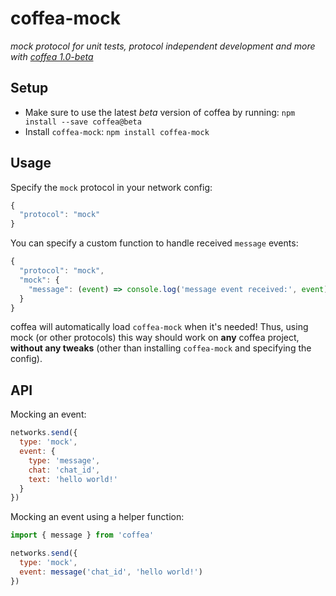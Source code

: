 # coffea-mock

_mock protocol for unit tests, protocol independent development and more with
[coffea 1.0-beta](https://github.com/caffeinery/coffea/tree/1.0-beta)_


## Setup

 * Make sure to use the latest *beta* version of coffea by running: `npm install --save coffea@beta`
 * Install `coffea-mock`: `npm install coffea-mock`


## Usage

Specify the `mock` protocol in your network config:

```js
{
  "protocol": "mock"
}
```

You can specify a custom function to handle received `message` events:

```js
{
  "protocol": "mock",
  "mock": {
    "message": (event) => console.log('message event received:', event)
  }
}
```

coffea will automatically load `coffea-mock` when it's needed! Thus, using mock (or other protocols) this way should work on **any** coffea project, **without any tweaks** (other than installing `coffea-mock` and specifying the config).


## API

Mocking an event:

```js
networks.send({
  type: 'mock',
  event: {
    type: 'message',
    chat: 'chat_id',
    text: 'hello world!'
  }
})
```

Mocking an event using a helper function:

```js
import { message } from 'coffea'

networks.send({
  type: 'mock',
  event: message('chat_id', 'hello world!')
})
```
